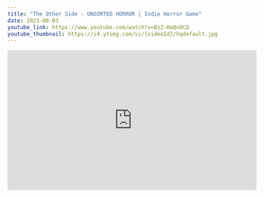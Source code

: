 ```yaml
---
title: "The Other Side - UNSORTED HORROR | Indie Horror Game"
date: 2023-08-03
youtube_link: https://www.youtube.com/watch?v=BzZ-HaQnOCQ
youtube_thumbnail: https://i4.ytimg.com/vi/{videoId}/hqdefault.jpg
---
```

<iframe width="560" height="315" src="https://www.youtube.com/embed/BzZ-HaQnOCQ" title="The Other Side - UNSORTED HORROR | Indie Horror Game" frameborder="0" allow="accelerometer; autoplay; clipboard-write; encrypted-media; gyroscope; picture-in-picture; web-share" allowfullscreen></iframe>
